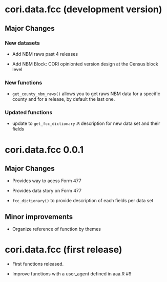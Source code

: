 # cori.data.fcc (development version)

## Major Changes

### New datasets

*  Add NBM raws past 4 releases

*  Add NBM Block: CORI opinionted version design at the Census block level

### New functions

* `get_county_nbm_raws()` allows you to get raws NBM data for a specific county and for a release, by default the last one. 

### Updated functions

* update to `get_fcc_dictionary.R` description for new data set and their fields

# cori.data.fcc 0.0.1

## Major Changes

* Provides way to acess Form 477  

* Provides data story on Form 477

* `fcc_dictionary()` to provide description of each fields per data set

## Minor improvements 

* Organize reference of function by themes 


# cori.data.fcc (first release)

* First functions released.

* Improve functions with a user_agent defined in aaa.R #9
